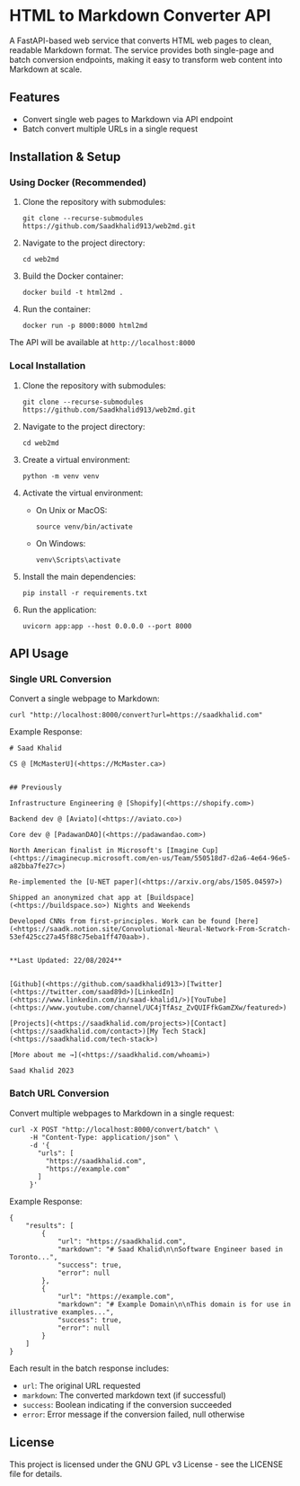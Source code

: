 # HTML to Markdown Converter API

A FastAPI-based web service that converts HTML web pages to clean, readable Markdown format. The service provides both single-page and batch conversion endpoints, making it easy to transform web content into Markdown at scale.

## Features

- Convert single web pages to Markdown via API endpoint
- Batch convert multiple URLs in a single request

## Installation & Setup

### Using Docker (Recommended)

1. Clone the repository with submodules:

   ```
   git clone --recurse-submodules https://github.com/Saadkhalid913/web2md.git
   ```

2. Navigate to the project directory:

   ```
   cd web2md
   ```

3. Build the Docker container:

   ```
   docker build -t html2md .
   ```

4. Run the container:
   ```
   docker run -p 8000:8000 html2md
   ```

The API will be available at `http://localhost:8000`

### Local Installation

1. Clone the repository with submodules:

   ```
   git clone --recurse-submodules https://github.com/Saadkhalid913/web2md.git
   ```

2. Navigate to the project directory:

   ```
   cd web2md
   ```

3. Create a virtual environment:

   ```
   python -m venv venv
   ```

4. Activate the virtual environment:

   - On Unix or MacOS:
     ```
     source venv/bin/activate
     ```
   - On Windows:
     ```
     venv\Scripts\activate
     ```

5. Install the main dependencies:

   ```
   pip install -r requirements.txt
   ```

6. Run the application:
   ```
   uvicorn app:app --host 0.0.0.0 --port 8000
   ```

## API Usage

### Single URL Conversion

Convert a single webpage to Markdown:

```
curl "http://localhost:8000/convert?url=https://saadkhalid.com"
```

Example Response:

```
# Saad Khalid

CS @ [McMasterU](<https://McMaster.ca>)


## Previously

Infrastructure Engineering @ [Shopify](<https://shopify.com>)

Backend dev @ [Aviato](<https://aviato.co>)

Core dev @ [PadawanDAO](<https://padawandao.com>)

North American finalist in Microsoft's [Imagine Cup](<https://imaginecup.microsoft.com/en-us/Team/550518d7-d2a6-4e64-96e5-a82bba7fe27c>)

Re-implemented the [U-NET paper](<https://arxiv.org/abs/1505.04597>)

Shipped an anonymized chat app at [Buildspace](<https://buildspace.so>) Nights and Weekends

Developed CNNs from first-principles. Work can be found [here](<https://saadk.notion.site/Convolutional-Neural-Network-From-Scratch-53ef425cc27a45f88c75eba1ff470aab>).


**Last Updated: 22/08/2024**


[Github](<https://github.com/saadkhalid913>)[Twitter](<https://twitter.com/saad89d>)[LinkedIn](<https://www.linkedin.com/in/saad-khalid1/>)[YouTube](<https://www.youtube.com/channel/UC4jTfAsz_ZvQUIFfkGamZXw/featured>)

[Projects](<https://saadkhalid.com/projects>)[Contact](<https://saadkhalid.com/contact>)[My Tech Stack](<https://saadkhalid.com/tech-stack>)

[More about me →](<https://saadkhalid.com/whoami>)

Saad Khalid 2023
```

### Batch URL Conversion

Convert multiple webpages to Markdown in a single request:

```
curl -X POST "http://localhost:8000/convert/batch" \
     -H "Content-Type: application/json" \
     -d '{
       "urls": [
         "https://saadkhalid.com",
         "https://example.com"
       ]
     }'
```

Example Response:

```
{
    "results": [
        {
            "url": "https://saadkhalid.com",
            "markdown": "# Saad Khalid\n\nSoftware Engineer based in Toronto...",
            "success": true,
            "error": null
        },
        {
            "url": "https://example.com",
            "markdown": "# Example Domain\n\nThis domain is for use in illustrative examples...",
            "success": true,
            "error": null
        }
    ]
}
```

Each result in the batch response includes:

- `url`: The original URL requested
- `markdown`: The converted markdown text (if successful)
- `success`: Boolean indicating if the conversion succeeded
- `error`: Error message if the conversion failed, null otherwise

## License

This project is licensed under the GNU GPL v3 License - see the LICENSE file for details.
